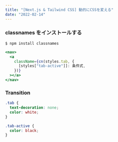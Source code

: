 ```yaml
---
title: "[Next.js & Tailwind CSS] 動的にCSSを変える"
date: "2022-02-14"
---
```


### classnames をインストールする
```
$ npm install classnames
```

```jsx
<nav>
  <a
    className={cn(styles.tab, {
      [styles["tab-active"]]: 条件式,
    })}
  ></a>
</nav>
```

### Transition

```css
.tab {
  text-decoration: none;
  color: white;
}

.tab-active {
  color: black;
}
```
